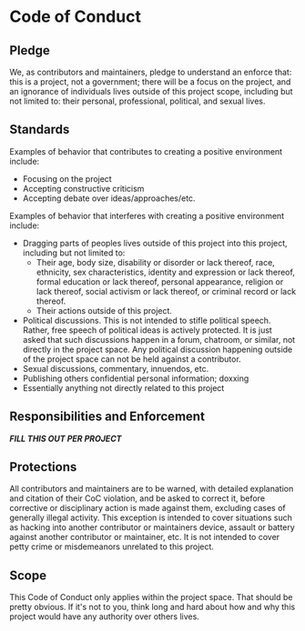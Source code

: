# Code of Conduct

## Pledge

We, as contributors and maintainers, pledge to understand an enforce that: this is a project, not a government; there will be a focus on the project, and an ignorance of individuals lives outside of this project scope, including but not limited to: their personal, professional, political, and sexual lives.

## Standards

Examples of behavior that contributes to creating a positive environment include:

* Focusing on the project
* Accepting constructive criticism
* Accepting debate over ideas/approaches/etc.

Examples of behavior that interferes with creating a positive environment include:

* Dragging parts of peoples lives outside of this project into this project, including but not limited to:
	* Their age, body size, disability or disorder or lack thereof, race, ethnicity, sex characteristics, identity and expression or lack thereof, formal education or lack thereof, personal appearance, religion or lack thereof, social activism or lack thereof, or criminal record or lack thereof.
	* Their actions outside of this project.
* Political discussions. This is not intended to stifle political speech. Rather, free speech of political ideas is actively protected. It is just asked that such discussions happen in a forum, chatroom, or similar, not directly in the project space. Any political discussion happening outside of the project space can not be held against a contributor.
* Sexual discussions, commentary, innuendos, etc.
* Publishing others confidential personal information; doxxing
* Essentially anything not directly related to this project

## Responsibilities and Enforcement

***FILL THIS OUT PER PROJECT***

## Protections

All contributors and maintainers are to be warned, with detailed explanation and citation of their CoC violation, and be asked to correct it, before corrective or disciplinary action is made against them, excluding cases of generally illegal activity. This exception is intended to cover situations such as hacking into another contributor or maintainers device, assault or battery against another contributor or maintainer, etc. It is not intended to cover petty crime or misdemeanors unrelated to this project.

## Scope

This Code of Conduct only applies within the project space. That should be pretty obvious. If it's not to you, think long and hard about how and why this project would have any authority over others lives.
